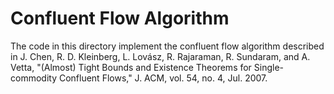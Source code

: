 # Confluent Flow Algorithm

The code in this directory implement the confluent flow algorithm described in
J. Chen, R. D. Kleinberg, L. Lovász, R. Rajaraman, R. Sundaram, and A.
Vetta, "(Almost) Tight Bounds and Existence Theorems for Single-commodity
Confluent Flows," J. ACM, vol. 54, no. 4, Jul. 2007.


